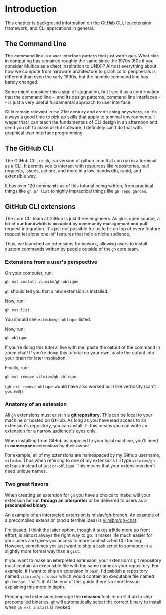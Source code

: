 # Introduction

This chapter is background information on the GitHub CLI, its extension framework, and CLI applications in general.

## The Command Line

The command line is a user interface pattern that just won't quit. What else in computing has remained roughly the same since the 1970s (60s if you consider Multics as a direct inspiration to UNIX)? Almost everything about how we compute from hardware architecture to graphics to peripherals is different than even the early 1990s, but the humble command line has barely changed.

Some might consider this a sign of stagnation, but I see it as a confirmation that the command line -- and its design patterns, command line interfaces -- is just a very useful fundamental approach to user interface.

CLIs remain relevant in the 21st century and aren't going anywhere, so it's always a good time to pick up skills that apply to terminal environments. I wager that I can teach the fundamentals of CLI design in an afternoon and send you off to make useful software; I definitely can't do that with graphical user interface programming.

## The GitHub CLI

The GitHub CLI, or `gh`, is a version of github.com that can run in a terminal as a CLI. It permits you to interact with resources like repositories, pull requests, issues, actions, and more in a low-bandwidth, rapid, and extensible way.

It has over 120 commands as of this tutorial being written, from practical things like `gh pr list` to highly impractical things like `gh repo garden`.

## GitHub CLI extensions

The core CLI team at GitHub is just three engineers. As `gh` is open source, a lot of our bandwidth is occupied by community management and pull request integration. It's just not possible for us to be on top of every feature request let alone one-off features that help a niche audience.

Thus, we launched an extensions framework, allowing users to install custom commands written by people outside of the `gh` core team.

### Extensions from a user's perspective

On your computer, run:

```bash
gh ext install vilmibm/gh-oblique
```

`gh` should tell you that a new extension is installed.

Now, run:

```bash
gh ext list
```

You should see `vilmibm/gh-oblique` listed.

Now, run:

```bash
gh oblique
```

If you're doing this tutorial live with me, paste the output of the command in zoom chat! If you're doing this tutorial on your own, paste the output into your brain for later inspiration.

Finally, run:

```bash
gh ext remove vilmibm/gh-oblique
```

(`gh ext remove oblique` would have also worked but I like verbosity (can't you tell))

### Anatomy of an extension

All `gh` extensions must exist in a **git repository**. This can be local to your machine or hosted on GitHub. As long as you have read access to an extension's repository, you can install it--this means you can write an extension for a narrow audience's eyes only.

When installing from GitHub as opposed to your local machine, you'll need to **namespace** extensions by their owner.

For example, all of my extensions are namespaced by my Github username, `vilmibm`. Thus when referring to one of my extensions I'll type `vilmibm/gh-oblique` instead of just `gh-oblique`. This means that your extensions don't need unique names.

### Two great flavors

When creating an extension for `gh` you have a choice to make: will your extension be run **through an interpreter** or be delivered to users as a **precompiled binary**.

An example of an interpreted extension is [mislav/gh-branch](https://github.com/mislav/gh-branch/blob/main/gh-branch). An example of a precompiled extension (and a terrible idea) is [vilmibm/gh-chat](https://github.com/vilmibm/gh-chat).

I'm biased; I think the latter option, though it takes a little more up front effort, is almost always the right way to go. It makes life much easier for your users and gives you access to more sophisticated CLI tooling. However, sometimes you just want to ship a `bash` script to someone in a slightly more formal way than a `gist`.

If you want to make an interpreted extension, your extension's git repository must contain an executable file with the same name as your repository. For example, if I want to ship an extension in `bash`, I'd publish a repository named `vilmibm/gh-foobar` which would contain an executable file named `gh-foobar`. That's it! At the end of this guide there's a short lesson explaining this more in depth. 

Precompiled extensions leverage the **releases** feature on Github to ship precompiled binaries. `gh` will automatically select the correct binary to install when `gh ext install` is invoked.
